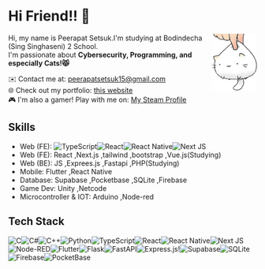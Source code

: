 # Hi Friend!! 👋
<img src="https://github.com/SCIERke/SCIERke/blob/main/Images/cat_white_2.png" alt="Profile Picture" width="18%" align="right" alt="Github"/>

Hi, my name is Peerapat Setsuk.I'm studying at Bodindecha (Sing Singhaseni) 2 School.<br>
I'm passionate about **Cybersecurity, Programming, and especially Cats!😾**<br>

✉️ Contact me at: peerapatsetsuk15@gmail.com<br>
🌐 Check out my portfolio: [this website](https://portfolio-drab-beta-14.vercel.app/)<br>
🎮 I'm also a gamer! Play with me on: [My Steam Profile](https://steamcommunity.com/profiles/76561198372687206/)<br>

## Skills
- Web (FE): ![TypeScript](https://img.shields.io/badge/typescript-%23007ACC.svg?style=for-the-badge&logo=typescript&logoColor=white)![React](https://img.shields.io/badge/react-%2320232a.svg?style=for-the-badge&logo=react&logoColor=%2361DAFB)![React Native](https://img.shields.io/badge/react_native-%2320232a.svg?style=for-the-badge&logo=react&logoColor=%2361DAFB)![Next JS](https://img.shields.io/badge/Next-black?style=for-the-badge&logo=next.js&logoColor=white)
- Web (FE): React ,Next.js ,tailwind ,bootstrap ,Vue.js(Studying)
- Web (BE): JS ,Exprees.js ,Fastapi ,PHP(Studying)
- Mobile: Flutter ,React Native 
- Database: Supabase ,Pocketbase ,SQLite ,Firebase
- Game Dev: Unity ,Netcode
- Microcontroller & IOT: Arduino ,Node-red
  
## Tech Stack
![C](https://img.shields.io/badge/c-%2300599C.svg?style=for-the-badge&logo=c&logoColor=white)![C#](https://img.shields.io/badge/c%23-%23239120.svg?style=for-the-badge&logo=csharp&logoColor=white)![C++](https://img.shields.io/badge/c++-%2300599C.svg?style=for-the-badge&logo=c%2B%2B&logoColor=white)![Python](https://img.shields.io/badge/python-3670A0?style=for-the-badge&logo=python&logoColor=ffdd54)![TypeScript](https://img.shields.io/badge/typescript-%23007ACC.svg?style=for-the-badge&logo=typescript&logoColor=white)![React](https://img.shields.io/badge/react-%2320232a.svg?style=for-the-badge&logo=react&logoColor=%2361DAFB)![React Native](https://img.shields.io/badge/react_native-%2320232a.svg?style=for-the-badge&logo=react&logoColor=%2361DAFB)![Next JS](https://img.shields.io/badge/Next-black?style=for-the-badge&logo=next.js&logoColor=white)![Node-RED](https://img.shields.io/badge/Node--RED-%238F0000.svg?style=for-the-badge&logo=node-red&logoColor=white)![Flutter](https://img.shields.io/badge/Flutter-%2302569B.svg?style=for-the-badge&logo=Flutter&logoColor=white)![Flask](https://img.shields.io/badge/flask-%23000.svg?style=for-the-badge&logo=flask&logoColor=white)![FastAPI](https://img.shields.io/badge/FastAPI-005571?style=for-the-badge&logo=fastapi)![Express.js](https://img.shields.io/badge/express.js-%23404d59.svg?style=for-the-badge&logo=express&logoColor=%2361DAFB)!![Supabase](https://img.shields.io/badge/Supabase-3ECF8E?style=for-the-badge&logo=supabase&logoColor=white)![SQLite](https://img.shields.io/badge/sqlite-%2307405e.svg?style=for-the-badge&logo=sqlite&logoColor=white)![Firebase](https://img.shields.io/badge/firebase-a08021?style=for-the-badge&logo=firebase&logoColor=ffcd34)![PocketBase](https://img.shields.io/badge/pocketbase-%23b8dbe4.svg?style=for-the-badge&logo=Pocketbase&logoColor=black)



<!--
<div style="display:flex flex-direction:row">
 <div>
✉️ Contact me at: [peerapatsetsuk15@gmail.com](malito:peerapatsetsuk15@gmail.com)<br>
🌐 Check out my portfolio: [this website](https://portfolio-drab-beta-14.vercel.app/)<br>
🎮 I'm also a gamer! Play with me on: [My Steam Profile](https://steamcommunity.com/profiles/76561198372687206/)<br>
 </div>
 <img src="https://github.com/SCIERke/SCIERke/blob/main/Images/cat_white_2.png" alt="Profile Picture" width="200" />
</div>
-->


<!--a
**SCIERke/SCIERke** is a ✨ _special_ ✨ repository because its `README.md` (this file) appears on your GitHub profile.

Here are some ideas to get you started:

- 🔭 I’m currently working on ...
- 🌱 I’m currently learning ...
- 👯 I’m looking to collaborate on ...
- 🤔 I’m looking for help with ...
- 💬 Ask me about ...
- 📫 How to reach me: ...
- 😄 Pronouns: ...
- ⚡ Fun fact: ...
-->

